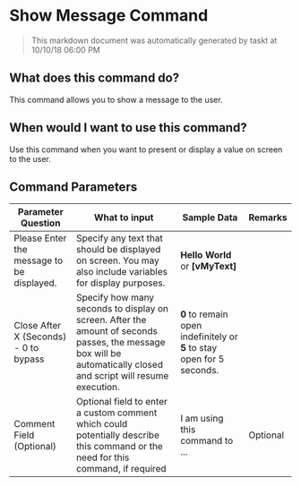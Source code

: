 <!--TITLE: Show Message Command -->
<!-- SUBTITLE: a command in the Misc Commands group -->
# Show Message Command


> This markdown document was automatically generated by taskt at 10/10/18 06:00 PM


## What does this command do?
This command allows you to show a message to the user.


## When would I want to use this command?
Use this command when you want to present or display a value on screen to the user.


## Command Parameters
| Parameter Question   	| What to input  	|  Sample Data 	| Remarks  	|
| ---                    | ---               | ---           | ---       |
|Please Enter the message to be displayed.|Specify any text that should be displayed on screen.  You may also include variables for display purposes.|**Hello World** or **[vMyText]**||
|Close After X (Seconds) - 0 to bypass|Specify how many seconds to display on screen. After the amount of seconds passes, the message box will be automatically closed and script will resume execution.|**0** to remain open indefinitely or **5** to stay open for 5 seconds.||
|Comment Field (Optional)|Optional field to enter a custom comment which could potentially describe this command or the need for this command, if required|I am using this command to ...|Optional|


